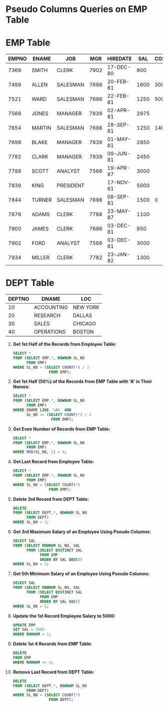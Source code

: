 
# Pseudo Columns Queries on EMP Table

# EMP Table

| EMPNO | ENAME  | JOB      | MGR  | HIREDATE  | SAL  | COMM | DEPTNO |
|-------|--------|----------|------|-----------|------|------|--------|
| 7369  | SMITH  | CLERK    | 7902 | 17-DEC-80 | 800  |      | 20     |
| 7499  | ALLEN  | SALESMAN | 7698 | 20-FEB-81 | 1600 | 300  | 30     |
| 7521  | WARD   | SALESMAN | 7698 | 22-FEB-81 | 1250 | 500  | 30     |
| 7566  | JONES  | MANAGER  | 7839 | 02-APR-81 | 2975 |      | 20     |
| 7654  | MARTIN | SALESMAN | 7698 | 28-SEP-81 | 1250 | 1400 | 30     |
| 7698  | BLAKE  | MANAGER  | 7839 | 01-MAY-81 | 2850 |      | 30     |
| 7782  | CLARK  | MANAGER  | 7839 | 09-JUN-81 | 2450 |      | 10     |
| 7788  | SCOTT  | ANALYST  | 7566 | 19-APR-87 | 3000 |      | 20     |
| 7839  | KING   | PRESIDENT|      | 17-NOV-81 | 5000 |      | 10     |
| 7844  | TURNER | SALESMAN | 7698 | 08-SEP-81 | 1500 | 0    | 30     |
| 7876  | ADAMS  | CLERK    | 7788 | 23-MAY-87 | 1100 |      | 20     |
| 7900  | JAMES  | CLERK    | 7698 | 03-DEC-81 | 950  |      | 30     |
| 7902  | FORD   | ANALYST  | 7566 | 03-DEC-81 | 3000 |      | 20     |
| 7934  | MILLER | CLERK    | 7782 | 23-JAN-82 | 1300 |      | 10     |


# DEPT Table

| DEPTNO | DNAME        | LOC      |
|--------|--------------|----------|
| 10     | ACCOUNTING   | NEW YORK |
| 20     | RESEARCH     | DALLAS   |
| 30     | SALES        | CHICAGO  |
| 40     | OPERATIONS   | BOSTON   |


1. **Get 1st Half of the Records from Employee Table:**
   ```sql
   SELECT *
   FROM (SELECT EMP.*, ROWNUM SL_NO
         FROM EMP)
   WHERE SL_NO > (SELECT COUNT(*) / 2
                   FROM EMP);
   ```

2. **Get 1st Half (50%) of the Records from EMP Table with 'A' in Their Names:**
   ```sql
   SELECT *
   FROM (SELECT EMP.*, ROWNUM SL_NO
         FROM EMP)
   WHERE ENAME LIKE '%A%' AND 
         SL_NO <= (SELECT COUNT(*) / 2
                    FROM EMP);
   ```

3. **Get Even Number of Records from EMP Table:**
   ```sql
   SELECT *
   FROM (SELECT EMP.*, ROWNUM SL_NO
         FROM EMP)
   WHERE MOD(SL_NO, 2) = 0;
   ```

4. **Get Last Record from Employee Table:**
   ```sql
   SELECT *
   FROM (SELECT EMP.*, ROWNUM SL_NO
         FROM EMP)
   WHERE SL_NO = (SELECT COUNT(*)
                   FROM EMP);
   ```

5. **Delete 3rd Record from DEPT Table:**
   ```sql
   DELETE
   FROM (SELECT DEPT.*, ROWNUM SL_NO
         FROM DEPT)
   WHERE SL_NO = 3;
   ```

6. **Get 3rd Maximum Salary of an Employee Using Pseudo Columns:**
   ```sql
   SELECT SAL
   FROM (SELECT ROWNUM SL_NO, SAL
         FROM (SELECT DISTINCT SAL
               FROM EMP
               ORDER BY SAL DESC))
   WHERE SL_NO = 3;
   ```

7. **Get 5th Minimum Salary of an Employee Using Pseudo Columns:**
   ```sql
   SELECT SAL
   FROM (SELECT ROWNUM SL_NO, SAL
         FROM (SELECT DISTINCT SAL
               FROM EMP
               ORDER BY SAL ASC))
   WHERE SL_NO = 5;
   ```

8. **Update the 1st Record Employee Salary to 5000:**
   ```sql
   UPDATE EMP
   SET SAL = 5000
   WHERE ROWNUM = 1;
   ```

9. **Delete 1st 4 Records from EMP Table:**
   ```sql
   DELETE
   FROM EMP
   WHERE ROWNUM <= 4;
   ```

10. **Remove Last Record from DEPT Table:**
    ```sql
    DELETE
    FROM (SELECT DEPT.*, ROWNUM SL_NO
          FROM DEPT)
    WHERE SL_NO = (SELECT COUNT(*)
                    FROM DEPT);
    ```
